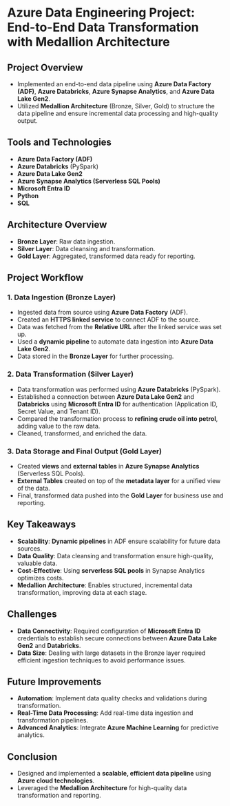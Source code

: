 # Azure Data Engineering Project: End-to-End Data Transformation with Medallion Architecture

## Project Overview
- Implemented an end-to-end data pipeline using **Azure Data Factory (ADF)**, **Azure Databricks**, **Azure Synapse Analytics**, and **Azure Data Lake Gen2**.
- Utilized **Medallion Architecture** (Bronze, Silver, Gold) to structure the data pipeline and ensure incremental data processing and high-quality output.

## Tools and Technologies
- **Azure Data Factory (ADF)**
- **Azure Databricks** (PySpark)
- **Azure Data Lake Gen2**
- **Azure Synapse Analytics (Serverless SQL Pools)**
- **Microsoft Entra ID**
- **Python**
- **SQL**

## Architecture Overview
- **Bronze Layer**: Raw data ingestion.
- **Silver Layer**: Data cleansing and transformation.
- **Gold Layer**: Aggregated, transformed data ready for reporting.

## Project Workflow

### 1. Data Ingestion (Bronze Layer)
- Ingested data from source using **Azure Data Factory** (ADF).
- Created an **HTTPS linked service** to connect ADF to the source.
- Data was fetched from the **Relative URL** after the linked service was set up.
- Used a **dynamic pipeline** to automate data ingestion into **Azure Data Lake Gen2**.
- Data stored in the **Bronze Layer** for further processing.

### 2. Data Transformation (Silver Layer)
- Data transformation was performed using **Azure Databricks** (PySpark).
- Established a connection between **Azure Data Lake Gen2** and **Databricks** using **Microsoft Entra ID** for authentication (Application ID, Secret Value, and Tenant ID).
- Compared the transformation process to **refining crude oil into petrol**, adding value to the raw data.
- Cleaned, transformed, and enriched the data.

### 3. Data Storage and Final Output (Gold Layer)
- Created **views** and **external tables** in **Azure Synapse Analytics** (Serverless SQL Pools).
- **External Tables** created on top of the **metadata layer** for a unified view of the data.
- Final, transformed data pushed into the **Gold Layer** for business use and reporting.

## Key Takeaways
- **Scalability**: **Dynamic pipelines** in ADF ensure scalability for future data sources.
- **Data Quality**: Data cleansing and transformation ensure high-quality, valuable data.
- **Cost-Effective**: Using **serverless SQL pools** in Synapse Analytics optimizes costs.
- **Medallion Architecture**: Enables structured, incremental data transformation, improving data at each stage.

## Challenges
- **Data Connectivity**: Required configuration of **Microsoft Entra ID** credentials to establish secure connections between **Azure Data Lake Gen2** and **Databricks**.
- **Data Size**: Dealing with large datasets in the Bronze layer required efficient ingestion techniques to avoid performance issues.

## Future Improvements
- **Automation**: Implement data quality checks and validations during transformation.
- **Real-Time Data Processing**: Add real-time data ingestion and transformation pipelines.
- **Advanced Analytics**: Integrate **Azure Machine Learning** for predictive analytics.

## Conclusion
- Designed and implemented a **scalable, efficient data pipeline** using **Azure cloud technologies**.
- Leveraged the **Medallion Architecture** for high-quality data transformation and reporting.

